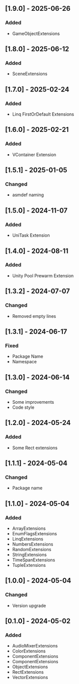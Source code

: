 ## [1.9.0] - 2025-06-26
### Added
- GameObjectExtensions

## [1.8.0] - 2025-06-12
### Added
- SceneExtensions

## [1.7.0] - 2025-02-24
### Added
- Linq FirstOrDefault Extensions

## [1.6.0] - 2025-02-21
### Added
- VContainer Extension

## [1.5.1] - 2025-01-05
### Changed
- asmdef naming

## [1.5.0] - 2024-11-07
### Added
- UniTask Extension

## [1.4.0] - 2024-08-11
### Added
- Unity Pool Prewarm Extension

## [1.3.2] - 2024-07-07
### Changed
- Removed empty lines

## [1.3.1] - 2024-06-17
### Fixed
- Package Name
- Namespace

## [1.3.0] - 2024-06-14
### Changed
- Some improvements
- Code style

## [1.2.0] - 2024-05-24
### Added
- Some Rect extensions

## [1.1.1] - 2024-05-04
### Changed
- Package name

## [1.1.0] - 2024-05-04
### Added
- ArrayExtensions
- EnumFlagsExtensions
- LinqExtensions
- NumbersExtensions
- RandomExtensions
- StringExtensions
- TimeSpanExtensions
- TupleExtensions

## [1.0.0] - 2024-05-04
### Changed
- Version upgrade

## [0.1.0] - 2024-05-02
### Added
- AudioMixerExtensions
- ColorExtensions
- ComponentExtensions
- ComponentExtensions
- ObjectExtensions
- RectExtensions
- VectorExtensions